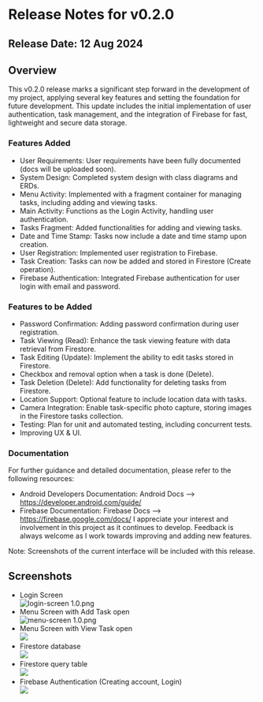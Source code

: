 # Release Notes for v0.2.0
## Release Date: 12 Aug 2024

## Overview
This v0.2.0 release marks a significant step forward in the development of my project, applying several key features and setting the foundation for future development. This update includes the initial implementation of user authentication, task management, and the integration of Firebase for fast, lightweight and secure data storage.

### Features Added
- User Requirements: User requirements have been fully documented (docs will be uploaded soon).
- System Design: Completed system design with class diagrams and ERDs.
- Menu Activity: Implemented with a fragment container for managing tasks, including adding and viewing tasks.
- Main Activity: Functions as the Login Activity, handling user authentication.
- Tasks Fragment: Added functionalities for adding and viewing tasks.
- Date and Time Stamp: Tasks now include a date and time stamp upon creation.
- User Registration: Implemented user registration to Firebase.
- Task Creation: Tasks can now be added and stored in Firestore (Create operation).
- Firebase Authentication: Integrated Firebase authentication for user login with email and password.

### Features to be Added
- Password Confirmation: Adding password confirmation during user registration.
- Task Viewing (Read): Enhance the task viewing feature with data retrieval from Firestore.
- Task Editing (Update): Implement the ability to edit tasks stored in Firestore.
- Checkbox and removal option when a task is done (Delete).
- Task Deletion (Delete): Add functionality for deleting tasks from Firestore.
- Location Support: Optional feature to include location data with tasks.
- Camera Integration: Enable task-specific photo capture, storing images in the Firestore tasks collection.
- Testing: Plan for unit and automated testing, including concurrent tests.
- Improving UX & UI.

### Documentation
For further guidance and detailed documentation, please refer to the following resources:

- Android Developers Documentation: Android Docs --> https://developer.android.com/guide/
- Firebase Documentation: Firebase Docs --> https://firebase.google.com/docs/
I appreciate your interest and involvement in this project as it continues to develop. Feedback is always welcome as I work towards improving and adding new features.

Note: Screenshots of the current interface will be included with this release.
## Screenshots
- Login Screen <br />![login-screen 1.0.png](https://github.com/hieudku/TasksManagementApp/blob/master/login-screen%201.0.png)
- Menu Screen with Add Task open <br />![menu-screen 1.0.png](https://github.com/hieudku/TasksManagementApp/blob/master/menu-screen%201.0.png)
- Menu Screen with View Task open <br />![](https://github.com/hieudku/TasksManagementApp/blob/master/menu-screen-frag-view%201.0.png)
- Firestore database <br />![](https://github.com/hieudku/TasksManagementApp/blob/master/firestore-panel.png)
- Firestore query table <br />![](https://github.com/hieudku/TasksManagementApp/blob/master/firestore-query.png)
- Firebase Authentication (Creating account, Login)<br /> ![](https://github.com/hieudku/TasksManagementApp/blob/master/auth-firebase.png)

